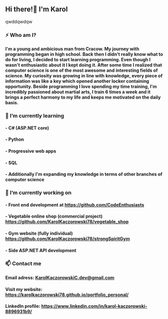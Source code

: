 ## Hi there!👋 I'm Karol
qwddqwdqw
### ⚡ Who am I?
#### I'm a young and ambicious man from Cracow. My journey with programming began in high school. Back then I didn't really know what to do for living, I decided to start learning programming. Even though I wasn't enthusiastic about it I kept doing it. After some time I realized that computer science is one of the most awesome and interesting fields of science. My curiosity was growing in line with knowledge, every piece of information was like a key which opened another locker containing opportunity. Beside programming I love spending my time training, I'm incredibly passioned about martial arts, I train 6 times a week and it brings a perfect harmony to my life and keeps me motivated on the daily basis.

### 🌱 I’m currently learning
  #### - C# (ASP.NET core)
  #### - Python
  #### - Progressive web apps
  #### - SQL
  #### - Additionally I'm expanding my knowledge in terms of other branches of computer science
 
 ### 🔭 I’m currently working on 
  #### - Front end development at https://github.com/CodeEnthusiasts
  #### - Vegetable online shop (commercial project) https://github.com/KarolKaczorowski78/vegetable_shop
  #### - Gym website (fully individual) https://github.com/KarolKaczorowski78/strongSpiritGym
  #### - Side ASP.NET API development
 
 ### 📫 Contact me
  #### Email adress: KarolKaczorowskiC.dev@gmail.com
  #### Visit my website: https://karolkaczorowski78.github.io/portfolio_personal/
  #### LinkedIn profile: https://www.linkedin.com/in/karol-kaczorowski-8896931b9/
<!--
**KarolKaczorowski78/KarolKaczorowski78** is a ✨ _special_ ✨ repository because its `README.md` (this file) appears on your GitHub profile.

Here are some ideas to get you started:

- 🔭 I’m currently working on ...
- 🌱 I’m currently learning ...
- 👯 I’m looking to collaborate on ...
- 🤔 I’m looking for help with ...
- 💬 Ask me about ...
- 📫 How to reach me: ...
- 😄 Pronouns: ...
- ⚡ Fun fact: ...
-->
